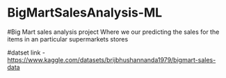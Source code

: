 # BigMartSalesAnalysis-ML

#Big Mart sales analysis project Where we our predicting the sales for the items in an particular supermarkets stores

#datset link - https://www.kaggle.com/datasets/brijbhushannanda1979/bigmart-sales-data
